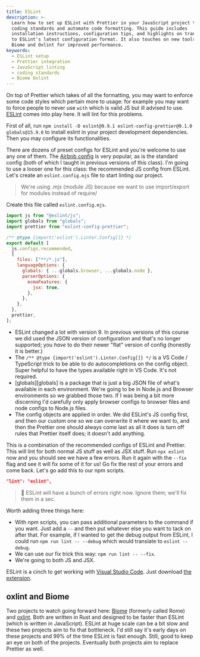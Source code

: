 ```yaml
---
title: ESLint
description: >-
  Learn how to set up ESLint with Prettier in your JavaScript project to enforce
  coding standards and automate code formatting. This guide includes
  installation instructions, configuration tips, and highlights on transitioning
  to ESLint's latest configuration format. It also touches on new tools like
  Biome and Oxlint for improved performance.
keywords:
  - ESLint setup
  - Prettier integration
  - JavaScript linting
  - coding standards
  - Biome Oxlint
---
```


On top of Prettier which takes of all the formatting, you may want to enforce some code styles which pertain more to usage: for example you may want to force people to never use `with` which is valid JS but ill advised to use. [ESLint][eslint] comes into play here. It will lint for this problems.

First of all, run `npm install -D eslint@9.9.1 eslint-config-prettier@9.1.0 globals@15.9.0` to install eslint in your project development dependencies. Then you may configure its functionalities.

There are dozens of preset configs for ESLint and you're welcome to use any one of them. The [Airbnb config][airbnb] is very popular, as is the standard config (both of which I taught in previous versions of this class). I'm going to use a looser one for this class: the recommended JS config from ESLint. Let's create an `eslint.config.mjs` file to start linting our project.

> We're using .mjs (module JS) because we want to use import/export for modules instead of require/

Create this file called `eslint.config.mjs`.

```js
import js from "@eslint/js";
import globals from "globals";
import prettier from "eslint-config-prettier";

/** @type {import('eslint').Linter.Config[]} */
export default [
  js.configs.recommended,
  {
    files: ["**/*.js"],
    languageOptions: {
      globals: { ...globals.browser, ...globals.node },
      parserOptions: {
        ecmaFeatures: {
          jsx: true,
        },
      },
    },
  },
  prettier,
];
```

- ESLint changed a lot with version 9. In previous versions of this course we did used the JSON version of configuration and that's no longer supported; you _have_ to do their newer "flat" version of config (honestly it is better.)
- The `/** @type {import('eslint').Linter.Config[]} */` is a VS Code / TypeScript trick to be able to do autocompletions on the config object. Super helpful to have the types available right in VS Code. It's not required.
- [globals][globals] is a package that is just a big JSON file of what's available in each environment. We're going to be in Node.js and Browser environments so we grabbed those two. If I was being a bit more discerning I'd carefully only apply browser configs to browser files and node configs to Node.js files.
- The config objects are applied in order. We did ESLint's JS config first, and then our custom one so we can overwrite it where we want to, and then the Prettier one should always come last as all it does is turn off rules that Prettier itself does; it doesn't add anything.

This is a combination of the recommended configs of ESLint and Prettier. This will lint for both normal JS stuff as well as JSX stuff. Run `npx eslint` now and you should see we have a few errors. Run it again with the `--fix` flag and see it will fix some of it for us! Go fix the rest of your errors and come back. Let's go add this to our npm scripts.

```json
"lint": "eslint",
```

> 🚨 ESLint will have a bunch of errors right now. Ignore them; we'll fix them in a sec.

Worth adding three things here:

- With npm scripts, you can pass additional parameters to the command if you want. Just add a `--` and then put whatever else you want to tack on after that. For example, if I wanted to get the debug output from ESLint, I could run `npm run lint -- --debug` which would translate to `eslint --debug`.
- We can use our fix trick this way: `npm run lint -- --fix`.
- We're going to both JS and JSX.

ESLint is a cinch to get working with [Visual Studio Code][vscode]. Just download [the extension][vscode-eslint].

## oxlint and Biome

Two projects to watch going forward here: [Biome][biome] (formerly called Rome) and [oxlint][oxlint]. Both are written in Rust and designed to be faster than ESLint (which is written in JavaScript). ESLint at huge scale can be a bit slow and these two projects aim to fix that bottleneck. I'd still say it's early days on these projects and 99% of the time ESLint is fast enough. Still, good to keep an eye on both of the projects. Eventually both projects aim to replace Prettier as well.

[eslint]: https://eslint.org
[vscode-eslint]: https://marketplace.visualstudio.com/items?itemName=dbaeumer.vscode-eslint
[airbnb]: https://github.com/airbnb/javascript
[vscode]: https://code.visualstudio.com/
[biome]: https://biomejs.dev/
[oxlint]: https://oxc.rs/docs/guide/usage/linter.html
